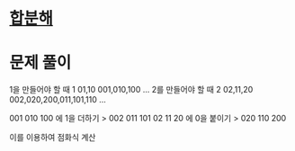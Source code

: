 # [합분해](https://www.acmicpc.net/problem/2225)

# 문제 풀이

1을 만들어야 할 때 1 01,10 001,010,100 ...
2를 만들어야 할 때 2 02,11,20 002,020,200,011,101,110 ...

001 010 100 에 1을 더하기 > 002 011 101
02 11 20 에 0을 붙이기 > 020 110 200

이를 이용하여 점화식 계산